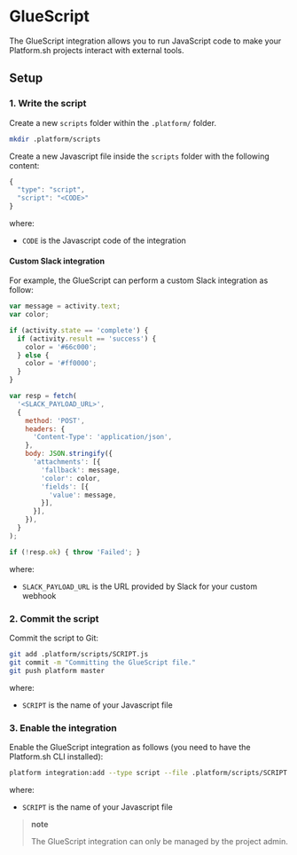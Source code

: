 # GlueScript

The GlueScript integration allows you to run JavaScript code to make your Platform.sh projects interact with external tools.

## Setup

### 1. Write the script

Create a new `scripts` folder within the `.platform/` folder.

```bash
mkdir .platform/scripts
```

Create a new Javascript file inside the `scripts` folder with the following content:

```javascript
{
  "type": "script",
  "script": "<CODE>"
}
```

where:
* `CODE` is the Javascript code of the integration

#### Custom Slack integration

For example, the GlueScript can perform a custom Slack integration as follow:

```javascript
var message = activity.text;
var color;

if (activity.state == 'complete') {
  if (activity.result == 'success') {
    color = '#66c000';
  } else {
    color = '#ff0000';
  }
}

var resp = fetch(
  '<SLACK_PAYLOAD_URL>',
  {
    method: 'POST',
    headers: {
      'Content-Type': 'application/json',
    },
    body: JSON.stringify({
      'attachments': [{
        'fallback': message,
        'color': color,
        'fields': [{
          'value': message,
        }],
      }],
    }),
  }
);

if (!resp.ok) { throw 'Failed'; }
```

where:
* `SLACK_PAYLOAD_URL` is the URL provided by Slack for your custom webhook

### 2. Commit the script

Commit the script to Git:

```bash
git add .platform/scripts/SCRIPT.js
git commit -m "Committing the GlueScript file."
git push platform master
```

where:
* `SCRIPT` is the name of your Javascript file

### 3. Enable the integration

Enable the GlueScript integration as follows (you need to have the Platform.sh CLI installed):

```bash
platform integration:add --type script --file .platform/scripts/SCRIPT.js
```

where:
* `SCRIPT` is the name of your Javascript file

> **note**
>
> The GlueScript integration can only be managed by the project admin.
